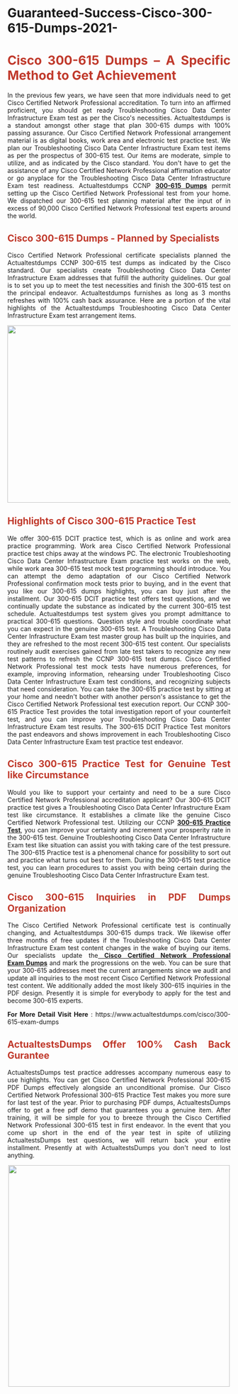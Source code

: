 # Guaranteed-Success-Cisco-300-615-Dumps-2021-
<h1 style="text-align: justify;"><span style="color:#c0392b;"><strong>Cisco 300-615 Dumps – A Specific Method to Get Achievement</strong></span></h1>

<p style="text-align: justify;">In the previous few years, we have seen that more individuals need to get Cisco Certified Network Professional accreditation. To turn into an affirmed proficient, you should get ready Troubleshooting Cisco Data Center Infrastructure Exam test as per the Cisco's necessities. Actualtestdumps is a standout amongst other stage that plan 300-615 dumps with 100% passing assurance. Our Cisco Certified Network Professional arrangement material is as digital books, work area and electronic test practice test. We plan our Troubleshooting Cisco Data Center Infrastructure Exam test items as per the prospectus of 300-615 test. Our items are moderate, simple to utilize, and as indicated by the Cisco standard. You don't have to get the assistance of any Cisco Certified Network Professional affirmation educator or go anyplace for the Troubleshooting Cisco Data Center Infrastructure Exam test readiness. Actualtestdumps CCNP <strong><a href="https://www.actualtestdumps.com/cisco/300-615-exam-dumps">300-615 Dumps</a></strong> permit setting up the Cisco Certified Network Professional test from your home. We dispatched our 300-615 test planning material after the input of in excess of 90,000 Cisco Certified Network Professional test experts around the world.</p>

<h2 style="text-align: justify;"><span style="color:#c0392b;"><strong>Cisco 300-615 Dumps - Planned by Specialists</strong></span></h2>

<p style="text-align: justify;">Cisco Certified Network Professional certificate specialists planned the Actualtestdumps CCNP 300-615 test dumps as indicated by the Cisco standard. Our specialists create Troubleshooting Cisco Data Center Infrastructure Exam addresses that fulfill the authority guidelines. Our goal is to set you up to meet the test necessities and finish the 300-615 test on the principal endeavor. Actualtestdumps furnishes as long as 3 months refreshes with 100% cash back assurance. Here are a portion of the vital highlights of the Actualtestdumps Troubleshooting Cisco Data Center Infrastructure Exam test arrangement items.</p>

<p style="text-align: center;"><a href="https://www.actualtestdumps.com/cisco/300-615-exam-dumps"><img alt="" src="https://i.imgur.com/3skVhPL.png" style="width: 700px; height: 400px;" /></a></p>

<h2 style="text-align: justify;"><span style="color:#c0392b;"><strong>Highlights of Cisco 300-615 Practice Test</strong></span></h2>

<p style="text-align: justify;">We offer 300-615 DCIT practice test, which is as online and work area practice programming. Work area Cisco Certified Network Professional practice test chips away at the windows PC. The electronic Troubleshooting Cisco Data Center Infrastructure Exam practice test works on the web, while work area 300-615 test mock test programming should introduce. You can attempt the demo adaptation of our Cisco Certified Network Professional confirmation mock tests prior to buying, and in the event that you like our 300-615 dumps highlights, you can buy just after the installment. Our 300-615 DCIT practice test offers test questions, and we continually update the substance as indicated by the current 300-615 test schedule. Actualtestdumps test system gives you prompt admittance to practical 300-615 questions. Question style and trouble coordinate what you can expect in the genuine 300-615 test. A Troubleshooting Cisco Data Center Infrastructure Exam test master group has built up the inquiries, and they are refreshed to the most recent 300-615 test content. Our specialists routinely audit exercises gained from late test takers to recognize any new test patterns to refresh the CCNP 300-615 test dumps. Cisco Certified Network Professional test mock tests have numerous preferences, for example, improving information, rehearsing under Troubleshooting Cisco Data Center Infrastructure Exam test conditions, and recognizing subjects that need consideration. You can take the 300-615 practice test by sitting at your home and needn't bother with another person's assistance to get the Cisco Certified Network Professional test execution report. Our CCNP 300-615 Practice Test provides the total investigation report of your counterfeit test, and you can improve your Troubleshooting Cisco Data Center Infrastructure Exam test results. The 300-615 DCIT Practice Test monitors the past endeavors and shows improvement in each Troubleshooting Cisco Data Center Infrastructure Exam test practice test endeavor.</p>

<h2 style="text-align: justify;"><span style="color:#c0392b;"><strong>Cisco 300-615 Practice Test for Genuine Test like Circumstance</strong></span></h2>

<p style="text-align: justify;">Would you like to support your certainty and need to be a sure Cisco Certified Network Professional accreditation applicant? Our 300-615 DCIT practice test gives a Troubleshooting Cisco Data Center Infrastructure Exam test like circumstance. It establishes a climate like the genuine Cisco Certified Network Professional test. Utilizing our CCNP <strong><a href="https://www.actualtestdumps.com/cisco/300-615-exam-dumps">300-615 Practice Test</a></strong>, you can improve your certainty and increment your prosperity rate in the 300-615 test. Genuine Troubleshooting Cisco Data Center Infrastructure Exam test like situation can assist you with taking care of the test pressure. The 300-615 Practice test is a phenomenal chance for possibility to sort out and practice what turns out best for them. During the 300-615 test practice test, you can learn procedures to assist you with being certain during the genuine Troubleshooting Cisco Data Center Infrastructure Exam test.</p>

<h2 style="text-align: justify;"><strong><span style="color:#c0392b;">Cisco 300-615 Inquiries in PDF Dumps Organization</span></strong></h2>

<p style="text-align: justify;">The Cisco Certified Network Professional certificate test is continually changing, and Actualtestdumps 300-615 dumps track. We likewise offer three months of free updates if the Troubleshooting Cisco Data Center Infrastructure Exam test content changes in the wake of buying our items. Our specialists update the<strong><a href="https://www.actualtestdumps.com/cisco/ccnp-exam-dumps.html"> Cisco Certified Network Professional Exam Dumps</a></strong> and mark the progressions on the web. You can be sure that your 300-615 addresses meet the current arrangements since we audit and update all inquiries to the most recent Cisco Certified Network Professional test content. We additionally added the most likely 300-615 inquiries in the PDF design. Presently it is simple for everybody to apply for the test and become 300-615 experts.</p>

<p style="text-align: justify;"><strong>For More Detail Visit Here</strong> : https://www.actualtestdumps.com/cisco/300-615-exam-dumps</p>

<h2 style="text-align: justify;"><span style="color:#c0392b;"><strong>ActualtestsDumps Offer 100% Cash Back Gurantee</strong></span></h2>

<p style="text-align: justify;">ActualtestsDumps test practice addresses accompany numerous easy to use highlights. You can get Cisco Certified Network Professional 300-615 PDF Dumps effectively alongside an unconditional promise. Our Cisco Certified Network Professional 300-615 Practice Test makes you more sure for last test of the year. Prior to purchasing PDF dumps, ActualtestsDumps offer to get a free pdf demo that guarantees you a genuine item. After training, it will be simple for you to breeze through the Cisco Certified Network Professional 300-615 test in first endeavor. In the event that you come up short in the end of the year test in spite of utilizing ActualtestsDumps test questions, we will return back your entire installment. Presently at with ActualtestsDumps you don't need to lost anything.</p>

<p style="text-align: center;"><a href="https://www.actualtestdumps.com/cisco-exam-dumps"><img alt="" src="https://i.imgur.com/mKvbW7p.png" style="width: 500px; height: 500px;" /></a></p>
